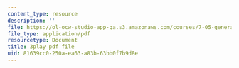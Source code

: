 ```yaml
---
content_type: resource
description: ''
file: https://ol-ocw-studio-app-qa.s3.amazonaws.com/courses/7-05-general-biochemistry-spring-2020/81639cc0250aea63a83b63bb0f7b9d8e_xxydY73V9bQ.pdf
file_type: application/pdf
resourcetype: Document
title: 3play pdf file
uid: 81639cc0-250a-ea63-a83b-63bb0f7b9d8e
---
```


